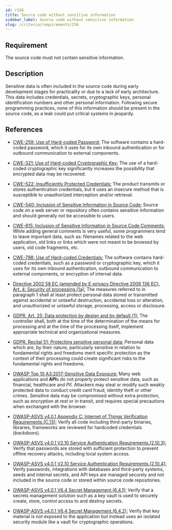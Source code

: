 ```yaml
---
id: r156
title: Source code without sensitive information
sidebar_label: Source code without sensitive information
slug: /criteria/requirements/156
---
```


## Requirement

The source code must not contain sensitive information.

## Description

Sensitive data
is often included in the source code
during early development stages for practicality
or due to a lack of early architecture.
This data includes credentials,
secrets, cryptographic keys,
personal identification numbers
and other personal information.
Following secure programming practices,
none of this information
should be present in the source code,
as a leak could put critical systems in jeopardy.

## References

- [CWE-259: Use of Hard-coded Password:](https://cwe.mitre.org/data/definitions/259.html)
  The software contains a hard-coded password,
  which it uses for its own inbound authentication
  or for outbound communication
  to external components.

- [CWE-321: Use of Hard-coded Cryptographic Key:](https://cwe.mitre.org/data/definitions/321.html)
  The use of a hard-coded cryptographic key
  significantly increases the possibility
  that encrypted data may be recovered.

- [CWE-522: Insufficiently Protected Credentials:](https://cwe.mitre.org/data/definitions/522.html)
  The product transmits
  or stores authentication credentials,
  but it uses an insecure method
  that is susceptible to unauthorized interception
  and/or retrieval.

- [CWE-540: Inclusion of Sensitive Information in Source Code:](https://cwe.mitre.org/data/definitions/540.html)
  Source code on a web server
  or repository often contains sensitive information
  and should generally not be accessible to users.

- [CWE-615: Inclusion of Sensitive Information in Source Code Comments:](https://cwe.mitre.org/data/definitions/615.html)
  While adding general comments is very useful,
  some programmers tend to leave important data,
  such as: filenames related to the web application,
  old links or links
  which were not meant to be browsed by users,
  old code fragments, etc.

- [CWE-798: Use of Hard-coded Credentials:](https://cwe.mitre.org/data/definitions/798.html)
  The software contains hard-coded credentials,
  such as a password or cryptographic key,
  which it uses for its own inbound authentication,
  outbound communication to external components,
  or encryption of internal data.

- [Directive 2002 58 EC (amended by E-privacy Directive 2009 136 EC). Art. 4:
  Security of processing.(1a):](https://eur-lex.europa.eu/legal-content/EN/TXT/PDF/?uri=CELEX:02002L0058-20091219)
  The measures referred to in paragraph 1
  shall at least protect personal data stored
  or transmitted against accidental
  or unlawful destruction,
  accidental loss or alteration,
  and unauthorized or unlawful storage,
  processing, access or disclosure.

- [GDPR. Art. 25: Data protection by design and by default.(1):](https://gdpr-info.eu/art-25-gdpr/)
  The controller shall,
  both at the time of the determination
  of the means for processing and at the
  time of the processing itself,
  implement appropriate technical
  and organizational measures.

- [GDPR. Recital 51: Protecting sensitive personal data:](https://gdpr-info.eu/recitals/no-51/)
  Personal data which are,
  by their nature,
  particularly sensitive in relation to fundamental rights
  and freedoms merit specific protection
  as the context of their processing
  could create significant risks
  to the fundamental rights and freedoms.

- [OWASP Top 10 A3:2017-Sensitive Data Exposure:](https://owasp.org/www-project-top-ten/OWASP_Top_Ten_2017/Top_10-2017_A3-Sensitive_Data_Exposure)
  Many web applications and **API**s
  do not properly protect sensitive data,
  such as financial,
  healthcare and *PII*.
  Attackers may steal
  or modify such weakly protected data
  to conduct credit card fraud,
  identity theft or other crimes.
  Sensitive data may be compromised
  without extra protection,
  such as encryption at rest or in transit,
  and requires special precautions
  when exchanged with the browser.

- [OWASP-ASVS v4.0.1 Appendix C: Internet of Things Verification Requirements.(C.13):](https://owasp.org/www-pdf-archive/OWASP_Application_Security_Verification_Standard_4.0-en.pdf)
  Verify all code including third-party binaries,
  libraries, frameworks are reviewed
  for hardcoded credentials (*backdoors*).

- [OWASP-ASVS v4.0.1 V2.10 Service Authentication Requirements.(2.10.3):](https://owasp.org/www-pdf-archive/OWASP_Application_Security_Verification_Standard_4.0-en.pdf)
  Verify that passwords are stored
  with sufficient protection
  to prevent offline recovery attacks,
  including local system access.

- [OWASP-ASVS v4.0.1 V2.10 Service Authentication Requirements.(2.10.4):](https://owasp.org/www-pdf-archive/OWASP_Application_Security_Verification_Standard_4.0-en.pdf)
  Verify passwords,
  integrations with databases and third-party systems,
  seeds and internal secrets,
  and API keys are managed securely
  and not included in the source code
  or stored within source code repositories.

- [OWASP-ASVS v4.0.1 V6.4 Secret Management.(6.4.1):](https://owasp.org/www-pdf-archive/OWASP_Application_Security_Verification_Standard_4.0-en.pdf)
  Verify that a secrets management solution
  such as a key vault is used
  to securely create, store,
  control access to and destroy secrets.

- [OWASP-ASVS v4.0.1 V6.4 Secret Management.(6.4.2):](https://owasp.org/www-pdf-archive/OWASP_Application_Security_Verification_Standard_4.0-en.pdf)
  Verify that key material
  is not exposed to the application
  but instead uses an isolated security module
  like a vault for cryptographic operations.

